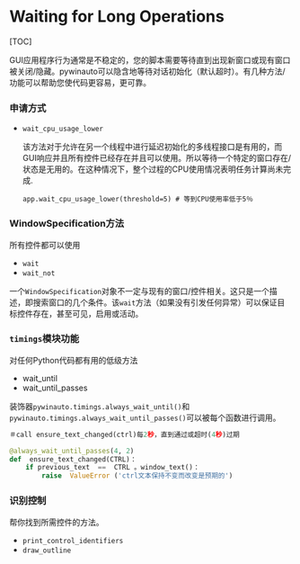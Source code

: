 # Waiting for Long Operations

[TOC]

GUI应用程序行为通常是不稳定的，您的脚本需要等待直到出现新窗口或现有窗口被关闭/隐藏。pywinauto可以隐含地等待对话初始化（默认超时）。有几种方法/功能可以帮助您使代码更容易，更可靠。

### 申请方式

- `wait_cpu_usage_lower`

  该方法对于允许在另一个线程中进行延迟初始化的多线程接口是有用的，而GUI响应并且所有控件已经存在并且可以使用。所以等待一个特定的窗口存在/状态是无用的。在这种情况下，整个过程的CPU使用情况表明任务计算尚未完成.

  `app.wait_cpu_usage_lower(threshold=5) # 等到CPU使用率低于5％`



###  WindowSpecification方法

所有控件都可以使用

- `wait`
- `wait_not`

一个`WindowSpecification`对象不一定与现有的窗口/控件相关。这只是一个描述，即搜索窗口的几个条件。该`wait`方法（如果没有引发任何异常）可以保证目标控件存在，甚至可见，启用或活动。



### `timings`模块功能

对任何Python代码都有用的低级方法

- wait_until
- wait_until_passes

装饰器`pywinauto.timings.always_wait_until()`和`pywinauto.timings.always_wait_until_passes()`可以被每个函数进行调用。

```python
＃call ensure_text_changed(ctrl)每2秒，直到通过或超时(4秒)过期

@always_wait_until_passes(4, 2)
def  ensure_text_changed(CTRL)：
    if previous_text  ==  CTRL 。window_text()：
        raise  ValueError ('ctrl文本保持不变而改变是预期的')
```



### 识别控制

帮你找到所需控件的方法。

- `print_control_identifiers`
- `draw_outline`



